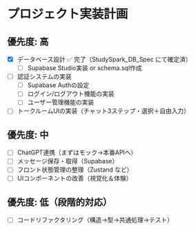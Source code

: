 # プロジェクト実装計画

## 優先度: 高
- [x] データベース設計 ✅ 完了（StudySpark_DB_Spec にて確定済）
  - [ ] Supabase Studio実装 or schema.sql作成
- [ ] 認証システムの実装
  - [ ] Supabase Authの設定
  - [ ] ログイン/ログアウト機能の実装
  - [ ] ユーザー管理機能の実装
- [ ] トークルームUIの実装（チャット3ステップ・選択＋自由入力）

## 優先度: 中
- [ ] ChatGPT連携（まずはモック→本番APIへ）
- [ ] メッセージ保存・取得（Supabase）
- [ ] フロント状態管理の整理（Zustand など）
- [ ] UIコンポーネントの改善（視覚化＆体験）

## 優先度: 低（段階的対応）
- [ ] コードリファクタリング（構造→型→共通処理→テスト）
